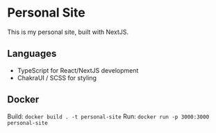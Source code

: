 # Personal Site  
This is my personal site, built with NextJS.

## Languages
- TypeScript for React/NextJS development
- ChakraUI / SCSS for styling

## Docker
Build:
`docker build . -t personal-site`
Run:
`docker run -p 3000:3000 personal-site`